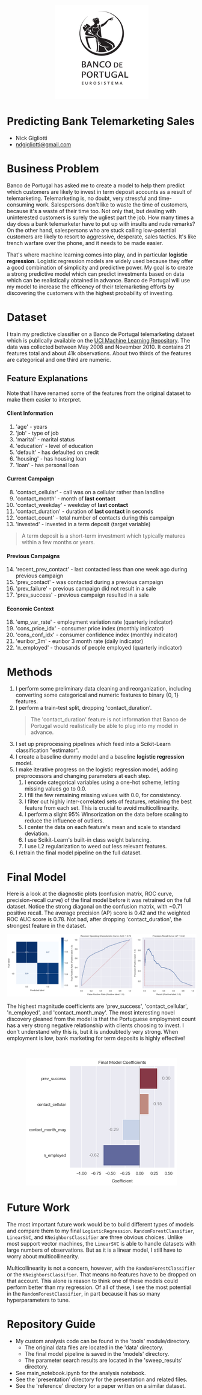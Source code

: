 <div align="center">
<img src="images/banco_de_portugal.png" alt="Banco de Portugal" width="250">
</div>

# Predicting Bank Telemarketing Sales

- Nick Gigliotti
- ndgigliotti@gmail.com

# Business Problem

Banco de Portugal has asked me to create a model to help them predict which customers are likely to invest in term deposit accounts as a result of telemarketing. Telemarketing is, no doubt, very stressful and time-consuming work. Salespersons don't like to waste the time of customers, because it's a waste of their time too. Not only that, but dealing with uninterested customers is surely the ugliest part the job. How many times a day does a bank telemarketer have to put up with insults and rude remarks? On the other hand, salespersons who are stuck calling low-potential customers are likely to resort to aggressive, desperate, sales tactics. It's like trench warfare over the phone, and it needs to be made easier.

That's where machine learning comes into play, and in particular **logistic regression**. Logistic regression models are widely used because they offer a good combination of simplicity and predictive power. My goal is to create a strong predictive model which can predict investments based on data which can be realistically obtained in advance. Banco de Portugal will use my model to increase the efficency of their telemarketing efforts by discovering the customers with the highest probability of investing.


# Dataset
I train my predictive classifier on a Banco de Portugal telemarketing dataset which is publically available on the [UCI Machine Learning Repository](https://archive.ics.uci.edu/ml/datasets/Bank+Marketing). The data was collected between May 2008 and November 2010. It contains 21 features total and about 41k observations. About two thirds of the features are categorical and one third are numeric.

## Feature Explanations

Note that I have renamed some of the features from the original dataset to make them easier to interpret.

#### Client Information
   
1. 'age' - years
2. 'job' - type of job
3. 'marital' - marital status
4. 'education' - level of education
5. 'default' - has defaulted on credit
6. 'housing' - has housing loan
7. 'loan' - has personal loan

#### Current Campaign

8. 'contact_cellular' - call was on a cellular rather than landline
9. 'contact_month' - month of **last contact**
10. 'contact_weekday' - weekday of **last contact**
11. 'contact_duration' - duration of **last contact** in seconds
12. 'contact_count' - total number of contacts during this campaign
13. 'invested' - invested in a term deposit (target variable)

>A term deposit is a short-term investment which typically matures within a few months or years.

#### Previous Campaigns

14. 'recent_prev_contact' - last contacted less than one week ago during previous campaign
15. 'prev_contact' - was contacted during a previous campaign
16. 'prev_failure' - previous campaign did not result in a sale
17. 'prev_success' - previous campaign resulted in a sale

#### Economic Context

18. 'emp_var_rate' - employment variation rate (quarterly indicator)
19. 'cons_price_idx' - consumer price index (monthly indicator)
20. 'cons_conf_idx' - consumer confidence index (monthly indicator)
21. 'euribor_3m' - euribor 3 month rate (daily indicator)
22. 'n_employed' - thousands of people employed (quarterly indicator)

# Methods

1. I perform some preliminary data cleaning and reorganization, including converting some categorical and numeric features to binary {0, 1} features.
2. I perform a train-test split, dropping 'contact_duration'.
    > The 'contact_duration' feature is not information that Banco de Portugal would realistically be able to plug into my model in advance.
3. I set up preprocessing pipelines which feed into a Scikit-Learn classification "estimator".
4. I create a baseline dummy model and a baseline **logistic regression** model.
5. I make iterative progress on the logistic regression model, adding preprocessors and changing parameters at each step.
    1. I encode categorical variables using a one-hot scheme, letting missing values go to 0.0.
    2. I fill the few remaining missing values with 0.0, for consistency.
    4. I filter out highly inter-correlated sets of features, retaining the best feature from each set. This is crucial to avoid multicollinearity.
    5. I perform a slight 95% Winsorization on the data before scaling to reduce the influence of outliers.
    6. I center the data on each feature's mean and scale to standard deviation.
    7. I use Scikit-Learn's built-in class weight balancing.
    8. I use L2 regularization to weed out less relevant features.
6. I retrain the final model pipeline on the full dataset.

# Final Model

Here is a look at the diagnostic plots (confusion matrix, ROC curve, precision-recall curve) of the final model before it was retrained on the full dataset. Notice the strong diagonal on the confusion matrix, with ~0.71 positive recall. The average precision (AP) score is 0.42 and the weighted ROC AUC score is 0.78. Not bad, after dropping 'contact_duration', the strongest feature in the dataset.
<div align="center">

![png](images/main_notebook_117_1.png)

</div>

The highest magnitude coefficients are 'prev_success', 'contact_cellular', 'n_employed', and 'contact_month_may'. The most interesting novel discovery gleaned from the model is that the Portuguese employment count has a very strong negative relationship with clients choosing to invest. I don't understand why this is, but it is undoubtedly very strong. When employment is low, bank marketing for term deposits is highly effective!

<div align="center">
<br>

![png](images/main_notebook_125_1.png)
    
</div>

# Future Work

The most important future work would be to build different types of models and compare them to my final `LogisticRegression`. `RandomForestClassifier`, `LinearSVC`, and `KNeighborsClassifier` are three obvious choices. Unlike most support vector machines, the `LinearSVC` is able to handle datasets with large numbers of observations. But as it is a linear model, I still have to worry about multicollinearity.

Multicollinearity is not a concern, however, with the `RandomForestClassifier` or the `KNeighborsClassifier`. That means no features have to be dropped on that account. This alone is reason to think one of these models could perform better than my regression.  Of all of these, I see the most potential in the `RandomForestClassifier`, in part because it has so many hyperparameters to tune.

# Repository Guide

- My custom analysis code can be found in the 'tools' module/directory.
  - The original data files are located in the 'data' directory.
  - The final model pipeline is saved in the 'models' directory.
  - The parameter search results are located in the 'sweep_results' directory.
- See main_notebook.ipynb for the analysis notebook.
- See the 'presentation' directory for the presentation and related files.
- See the 'reference' directory for a paper written on a similar dataset.
